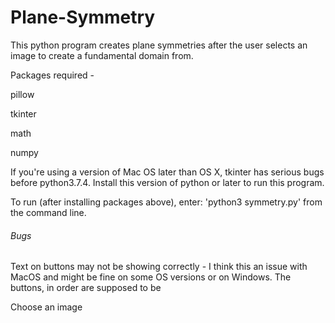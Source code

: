 # Plane-Symmetry
This python program creates plane symmetries after the user selects an image to create a fundamental domain from.

Packages required -

pillow

tkinter

math

numpy

If you're using a version of Mac OS later than OS X, tkinter has serious bugs before python3.7.4. Install this version of python or later to run this program.

To run (after installing packages above), enter:
    'python3 symmetry.py'
from the command line.


###### Bugs

Text on buttons may not be showing correctly - I think this an issue with MacOS and might be fine on some OS versions or on Windows.
The buttons, in order are supposed to be

Choose an image
